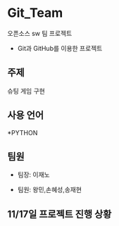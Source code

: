 # Git_Team
오픈소스 sw 팀 프로젝트
  * Git과 GitHub를 이용한 프로젝트

## 주제

슈팅 게임 구현

## 사용 언어

*PYTHON



## 팀원

* 팀장: 이재노

* 팀원: 왕민,손혜성,송재현

## 11/17일 프로젝트 진행 상황
